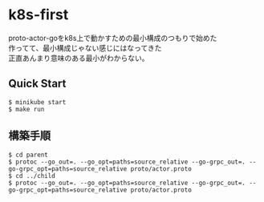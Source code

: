 # k8s-first
proto-actor-goをk8s上で動かすための最小構成のつもりで始めた  
作ってて、最小構成じゃない感じにはなってきた  
正直あんまり意味のある最小がわからない。

## Quick Start
```
$ minikube start
$ make run
```

## 構築手順
```
$ cd parent
$ protoc --go_out=. --go_opt=paths=source_relative --go-grpc_out=. --go-grpc_opt=paths=source_relative proto/actor.proto
$ cd ../child
$ protoc --go_out=. --go_opt=paths=source_relative --go-grpc_out=. --go-grpc_opt=paths=source_relative proto/actor.proto
```
